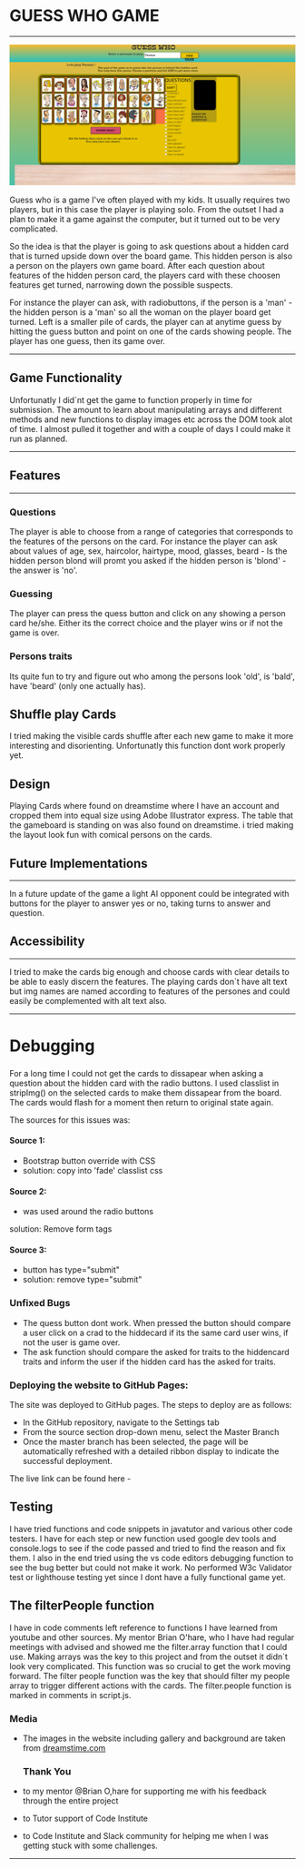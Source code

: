 # GUESS WHO GAME
---
![Guess who game](assets/images/screenshots/main.png)


Guess who is a game I've often played with my kids.
It usually requires two players, but in this case the player
is playing solo. From the outset I had a plan to make it a game
against the computer, but it turned out to be very complicated.

So the idea is that the player is going to ask questions about a hidden card
that is turned upside down over the board game. This hidden person is also 
a person on the players own game board. After each question about features
of the hidden person card, the players card with these choosen features get turned,
narrowing down the possible suspects.

For instance the player can ask, with radiobuttons, if the person is a 'man' - the hidden
person is a 'man' so all the woman on the player board get turned. Left is a smaller
pile of cards, the player can at anytime guess by hitting the guess button and point on 
one of the cards showing people. The player has one guess, then its game over.

---
## Game Functionality 

Unfortunatly I did´nt get the game to function properly in time for submission.
The amount to learn about manipulating arrays and different methods and new functions to display
images etc across the DOM took alot of time. I almost pulled it together and with a couple of days
I could make it run as planned.

---

## Features
---

### Questions

The player is able to choose from a range of categories that corresponds to the features of the persons on the card.
For instance the player can ask about values of age, sex, haircolor, hairtype, mood, glasses, beard - Is the hidden person
blond will promt you asked if the hidden person is 'blond' - the answer is 'no'.

### Guessing
The player can press the quess button and click on any showing a person card he/she. Either its the correct choice and the player wins
or if not the game is over.

### Persons traits
Its quite fun to try and figure out who among the persons look 'old', is 'bald', have 'beard' (only one actually has).


## Shuffle play Cards
I tried making the visible cards shuffle after each new game to make it more interesting and disorienting. Unfortunatly this function
dont work properly yet. 


Design
---
Playing Cards where found on dreamstime where I have an account and cropped them into equal size using Adobe Illustrator express.
The table that the gameboard is standing on was also found on dreamstime. i tried making the layout look fun with comical
persons on the cards. 

## Future Implementations
---
In a future update of the game a light AI opponent could be integrated with buttons for the player to answer yes or no, 
taking turns to answer and question.



## Accessibility
---
I tried to make the cards big enough and choose cards with clear details to be able to easly discern the features.
The playing cards don´t have alt text but img names are named according to features of the persones and could easily be 
complemented with alt text also.

---

# Debugging

###
For a long time I could not get the cards to dissapear when asking a question about the hidden card with the radio buttons.
I used classlist in stripImg() on the selected cards to make them dissapear from the board.
The cards would flash for a moment then return to original state again.

The sources for this issues was:

#### Source 1:
- Bootstrap button override with CSS
- solution: copy into 'fade' classlist css
#### Source 2:
- <form></form> was used around the radio buttons
solution: Remove form tags
#### Source 3:
- button has type="submit"
- solution: remove type="submit"

### Unfixed Bugs
- The quess button dont work. When pressed the button should compare a user click on a crad to the hiddecard
  if its the same card user wins, if not the user is game over.
- The ask function should compare the asked for traits to the hiddencard traits and inform the user
  if the hidden card has the asked for traits.

### Deploying the website to GitHub Pages:
The site was deployed to GitHub pages. The steps to deploy are as follows:
- In the GitHub repository, navigate to the Settings tab
- From the source section drop-down menu, select the Master Branch
- Once the master branch has been selected, the page will be automatically refreshed with a detailed ribbon display to indicate the successful deployment.

The live link can be found here -

## Testing
I have tried functions and code snippets in javatutor and various other code testers.
I have for each step or new function used google dev tools and console.logs to see if the code passed and tried to find
the reason and fix them. I also in the end tried using the vs code editors debugging function to see the bug better but could not make it work.
No performed W3c Validator test or lighthouse testing yet since I dont have a fully functional game yet.

## The filterPeople function

I have in code comments left reference to functions I have learned from youtube and other sources. My mentor Brian O'hare, who I 
have had regular meetings with advised and showed me the filter.array function that I could use. Making arrays was the key to this 
project and from the outset it didn´t look very complicated. This function was so crucial to get the work moving forward. 
The filter people function was the key that should filter my people array to trigger different actions with the cards. 
The filter.people function is marked in comments in script.js.


### Media
- The images in the website including gallery and background are taken from [dreamstime.com](https://www.dreamstime.com/)

  ### Thank You
- to my mentor @Brian O,hare for supporting me with his feedback through the entire project
- to Tutor support of Code Institute
- to Code Institute and Slack community for helping me when I was getting stuck with some challenges.

---
